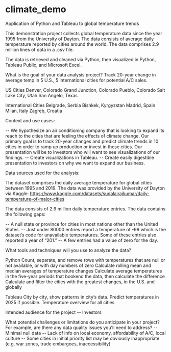 # climate_demo
Application of Python and Tableau to global temperature trends

This demonstration project collects global temperature data since the year 1995 from the University of Dayton. The data consists of average daily temperature reported by cities around the world. The data comprises 2.9 million lines of data in a .csv file.

The data is retrieved and cleaned via Python, then visualized in Python, Tableau Public, and Microsoft Excel.

What is the goal of your data analysis project? 
Track 20-year change in average temp in 5 U.S., 5 international cities for potential A/C sales.

US Cities
Denver, Colorado
Grand Junction, Colorado
Pueblo, Colorado
Salt Lake City, Utah
San Angelo, Texas

International Cities
Belgrade, Serbia
Bishkek, Kyrgyzstan
Madrid, Spain
Milan, Italy
Zagreb, Croatia

Context and use cases:

-- We hypothesize an air conditioning company that is looking to expand its reach to the cities that are feeling the effects of climate change. Our primary goal is to track 20-year changes and predict climate trends in 10 cities in order to ramp up production or invest in these cities. Our presentation will be to investors who will want to see visualizations of our findings.
-- Create visualizations in Tableau.
-- Create easily digestible presentation to investors on why we want to expand our business.

Data sources used for the analysis: 

The dataset comprises the daily average temperature for global cities between 1995 and 2019. The data was provided by the University of Dayton via Kaggle:
https://www.kaggle.com/datasets/sudalairajkumar/daily-temperature-of-major-cities

The data consists of 2.9 million daily temperature entries. The data contains the following gaps:

-- A null state or province for cities in most nations other than the United States.
-- Just under 80000 entries report a temperature of -99 which is the dataset’s code for unavailable temperatures. Some of these entries also reported a year of “201.”
-- A few entries had a value of zero for the day.

What tools and techniques will you use to analyze the data? 

Python
Count, separate, and remove rows with temperatures that are null or not available, or with day numbers of zero
Calculate rolling mean and median averages of temperature changes
Calculate average temperatures in the five-year periods that bookend the data, then calculate the difference 
Calculate and filter the cities with the greatest changes, in the U.S. and globally 

Tableau
City by city, show patterns in city’s data. Predict temperatures in 2025 if possible.
Temperature overview for all cities

Intended audience for the project 
-- Investors

What potential challenges or limitations do you anticipate in your project? For example, are there any data quality issues you'll need to address?
-- Minimal null data
-- Lack of info on local economy, affordability of A/C, local culture
-- Some cities in initial priority list may be obviously inappropriate (e.g. war zones, trade embargoes, inaccessibility) 

